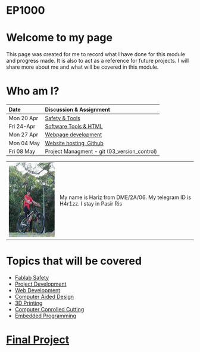 # EP1000
# Welcome to my page
This page was created for me to record what I have done for this module and progress made. It is also to act as a reference for future projects. I will share more about me and what will be covered in this module.
# Who am I?
|**Date**    | **Discussion & Assignment**       |
|:---------- |:----------------------------------|
|Mon 20 Apr  |[Safety & Tools](01_project_management.md) |
|Fri 24-Apr  |[Software Tools & HTML](01_project_management.md)|
|Mon 27 Apr  |[Webpage development](02_documentation_techniques.md)|
|Mon 04 May  |[Website hosting, Github](025_website_development.md)|
|Fri 08 May  |Project Managment - git (03_version_control)|

|     |     |
|--------|:------------------------------------------------|
| <img src="IMG_20200201_203425_124.jpg" height="200">  | 	My name is Hariz from DME/2A/06. My telegram ID is H4r1zz. I stay in Pasir Ris |
# Topics that will be covered
- [Fablab Safety](../fablab_safety)
- [Project Development](../blob/master/LICENSE)
- [Web Development](../blob/master/LICENSE)
- [Computer Aided Design](../blob/master/LICENSE)
- [3D Printing](../blob/master/LICENSE)
- [Computer Conrolled Cutting](../blob/master/LICENSE)
- [Embedded Programming](../blob/master/LICENSE)
# [Final Project](../blob/master/LICENSE)
